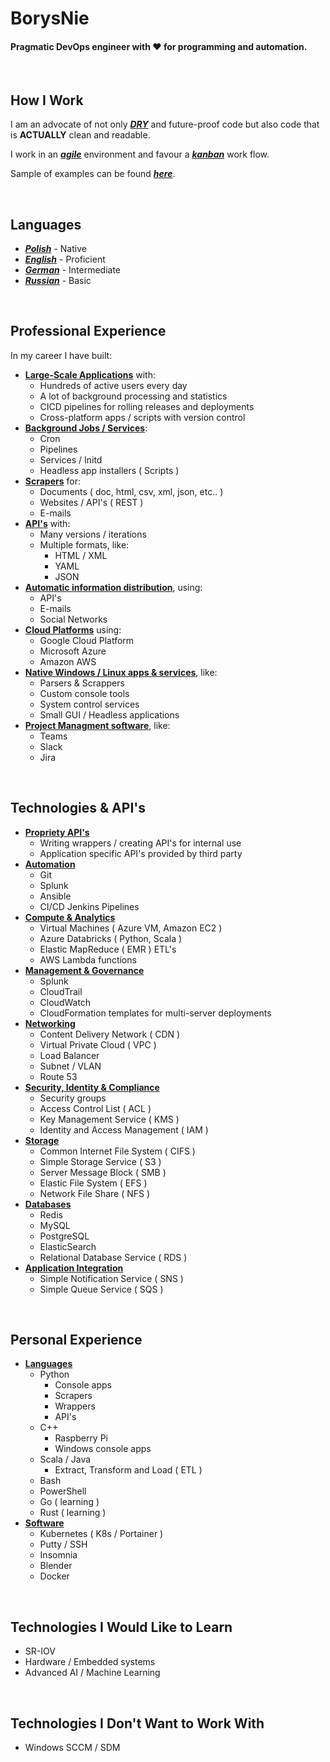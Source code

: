 # **BorysNie**
#### Pragmatic DevOps engineer with :heart: for programming and automation.


<br/>


## **How I Work**
I am an advocate of not only
***[DRY](https://en.wikipedia.org/wiki/Don%27t_repeat_yourself)***
and future-proof code but also code that is **ACTUALLY** clean and readable.

I work in an
***[agile](https://en.wikipedia.org/wiki/Agile_software_development)***
environment and favour a
***[kanban](https://en.wikipedia.org/wiki/Kanban_(development))***
work flow.

Sample of examples can be found ***[here](code_examples.md)***.


<br/>


## **Languages**
* ***[Polish](#)*** - Native
* ***[English](#)*** - Proficient
* ***[German](#)*** - Intermediate
* ***[Russian](#)*** - Basic


<br/>


## **Professional Experience**
In my career I have built:
* **[Large-Scale Applications](#)** with:
  * Hundreds of active users every day
  * A lot of background processing and statistics
  * CICD pipelines for rolling releases and deployments
  * Cross-platform apps / scripts with version control
* **[Background Jobs / Services](#)**:
  * Cron
  * Pipelines
  * Services / Initd
  * Headless app installers ( Scripts )
* **[Scrapers](#)** for:
  * Documents ( doc, html, csv, xml, json, etc.. )
  * Websites / API's ( REST )
  * E-mails
* **[API's](#)** with:
  * Many versions / iterations
  * Multiple formats, like:
    * HTML / XML
    * YAML
    * JSON
* **[Automatic information distribution](#)**, using:
  * API's
  * E-mails
  * Social Networks
* **[Cloud Platforms](#)** using:
  * Google Cloud Platform
  * Microsoft Azure
  * Amazon AWS
* **[Native Windows / Linux apps & services](#)**, like:
  * Parsers & Scrappers
  * Custom console tools
  * System control services
  * Small GUI / Headless applications
* **[Project Managment software](#)**, like:
  * Teams
  * Slack
  * Jira


<br/>


## **Technologies & API's**
  * **[Propriety API's](#)**
    * Writing wrappers / creating API's for internal use
    * Application specific API's provided by third party
  * **[Automation](#)**
    * Git
    * Splunk
    * Ansible
    * CI/CD Jenkins Pipelines
  * **[Compute & Analytics](#)**
    * Virtual Machines ( Azure VM, Amazon EC2 )
    * Azure Databricks ( Python, Scala )
    * Elastic MapReduce ( EMR ) ETL's
    * AWS Lambda functions
  * **[Management & Governance](#)**
    * Splunk
    * CloudTrail
    * CloudWatch
    * CloudFormation templates for multi-server deployments
  * **[Networking](#)**
    * Content Delivery Network ( CDN )
    * Virtual Private Cloud ( VPC )
    * Load Balancer
    * Subnet / VLAN
    * Route 53
  * **[Security, Identity & Compliance](#)**
    * Security groups
    * Access Control List ( ACL )
    * Key Management Service ( KMS )
    * Identity and Access Management ( IAM )
  * **[Storage](#)**
    * Common Internet File System ( CIFS )
    * Simple Storage Service ( S3 )
    * Server Message Block ( SMB )
    * Elastic File System ( EFS )
    * Network File Share ( NFS )
  * **[Databases](#)**
    * Redis
    * MySQL
    * PostgreSQL
    * ElasticSearch
    * Relational Database Service ( RDS )
  * **[Application Integration](#)**
    * Simple Notification Service ( SNS )
    * Simple Queue Service ( SQS )


<br/>


## **Personal Experience**
* **[Languages](#)**
  * Python
    * Console apps
    * Scrapers
    * Wrappers
    * API's
  * C++
    * Raspberry Pi
    * Windows console apps
  * Scala / Java
    * Extract, Transform and Load ( ETL )
  * Bash
  * PowerShell
  * Go ( learning )
  * Rust ( learning )
* **[Software](#)**
  * Kubernetes ( K8s / Portainer )
  * Putty / SSH
  * Insomnia
  * Blender
  * Docker


<br/>


## **Technologies I Would Like to Learn**
* SR-IOV
* Hardware / Embedded systems
* Advanced AI / Machine Learning


<br/>


## **Technologies I Don't Want to Work With**
* Windows SCCM / SDM